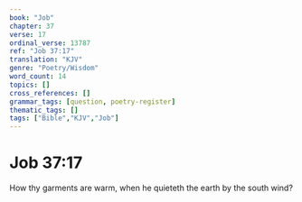 ```yaml
---
book: "Job"
chapter: 37
verse: 17
ordinal_verse: 13787
ref: "Job 37:17"
translation: "KJV"
genre: "Poetry/Wisdom"
word_count: 14
topics: []
cross_references: []
grammar_tags: [question, poetry-register]
thematic_tags: []
tags: ["Bible","KJV","Job"]
---
```


# Job 37:17

How thy garments are warm, when he quieteth the earth by the south wind?
